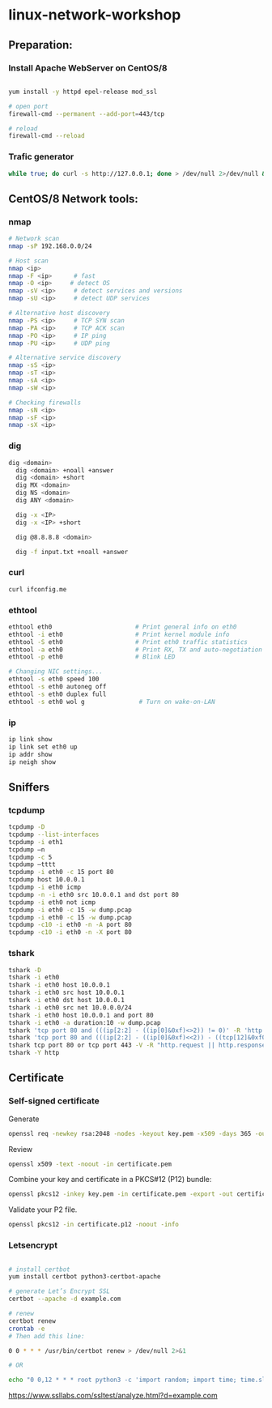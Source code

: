# linux-network-workshop

## Preparation:
### Install Apache WebServer on CentOS/8
  ```sh

yum install -y httpd epel-release mod_ssl

# open port
firewall-cmd --permanent --add-port=443/tcp

# reload
firewall-cmd --reload
  ```
  
### Trafic generator
```sh
while true; do curl -s http://127.0.0.1; done > /dev/null 2>/dev/null &
```

## CentOS/8 Network tools:
### nmap
```sh
# Network scan
nmap -sP 192.168.0.0/24

# Host scan
nmap <ip>
nmap -F <ip>      # fast
nmap -O <ip>     # detect OS
nmap -sV <ip>     # detect services and versions
nmap -sU <ip>     # detect UDP services

# Alternative host discovery
nmap -PS <ip>     # TCP SYN scan
nmap -PA <ip>     # TCP ACK scan
nmap -PO <ip>     # IP ping
nmap -PU <ip>     # UDP ping

# Alternative service discovery
nmap -sS <ip>      
nmap -sT <ip>
nmap -sA <ip>
nmap -sW <ip>

# Checking firewalls
nmap -sN <ip>
nmap -sF <ip>
nmap -sX <ip>
```
### dig
```sh
dig <domain>
  dig <domain> +noall +answer
  dig <domain> +short
  dig MX <domain>
  dig NS <domain>
  dig ANY <domain>

  dig -x <IP>
  dig -x <IP> +short

  dig @8.8.8.8 <domain>

  dig -f input.txt +noall +answer
```
### curl
```sh
curl ifconfig.me
```
### ethtool
```sh
ethtool eth0                       # Print general info on eth0
ethtool -i eth0                    # Print kernel module info
ethtool -S eth0                    # Print eth0 traffic statistics
ethtool -a eth0                    # Print RX, TX and auto-negotiation settings
ethtool -p eth0                    # Blink LED

# Changing NIC settings...
ethtool -s eth0 speed 100
ethtool -s eth0 autoneg off
ethtool -s eth0 duplex full
ethtool -s eth0 wol g               # Turn on wake-on-LAN
```
### ip
```sh
ip link show
ip link set eth0 up
ip addr show
ip neigh show
```

## Sniffers
### tcpdump
```sh
tcpdump -D
tcpdump --list-interfaces
tcpdump -i eth1
tcpdump –n
tcpdump -c 5
tcpdump –tttt
tcpdump -i eth0 -c 15 port 80
tcpdump host 10.0.0.1
tcpdump -i eth0 icmp
tcpdump -n -i eth0 src 10.0.0.1 and dst port 80
tcpdump -i eth0 not icmp
tcpdump -i eth0 -c 15 -w dump.pcap
tcpdump -i eth0 -c 15 -w dump.pcap
tcpdump -c10 -i eth0 -n -A port 80
tcpdump -c10 -i eth0 -n -X port 80
```
### tshark
```sh
tshark -D
tshark -i eth0
tshark -i eth0 host 10.0.0.1
tshark -i eth0 src host 10.0.0.1
tshark -i eth0 dst host 10.0.0.1
tshark -i eth0 src net 10.0.0.0/24
tshark -i eth0 host 10.0.0.1 and port 80
tshark -i eth0 -a duration:10 -w dump.pcap
tshark 'tcp port 80 and (((ip[2:2] - ((ip[0]&0xf)<>2)) != 0)' -R 'http.request.method == "GET" || http.request.method == "HEAD"'
tshark 'tcp port 80 and (((ip[2:2] - ((ip[0]&0xf)<<2)) - ((tcp[12]&0xf0)>>2)) != 0)' -R 'http.request.method == "GET" || http.request.method == "HEAD"'
tshark tcp port 80 or tcp port 443 -V -R "http.request || http.response"
tshark -Y http
```
## Certificate
### Self-signed certificate
Generate
```sh 
openssl req -newkey rsa:2048 -nodes -keyout key.pem -x509 -days 365 -out certificate.pem
```
Review
```sh 
openssl x509 -text -noout -in certificate.pem
```
Combine your key and certificate in a PKCS#12 (P12) bundle:
```sh 
openssl pkcs12 -inkey key.pem -in certificate.pem -export -out certificate.p12
```

Validate your P2 file.
```sh 
openssl pkcs12 -in certificate.p12 -noout -info
```
### Letsencrypt
```sh

# install certbot
yum install certbot python3-certbot-apache

# generate Let’s Encrypt SSL
certbot --apache -d example.com

# renew
certbot renew
crontab -e
# Then add this line:

0 0 * * * /usr/bin/certbot renew > /dev/null 2>&1

# OR

echo "0 0,12 * * * root python3 -c 'import random; import time; time.sleep(random.random() * 3600)' && certbot renew -q" | sudo tee -a /etc/crontab > /dev/null
```

https://www.ssllabs.com/ssltest/analyze.html?d=example.com

